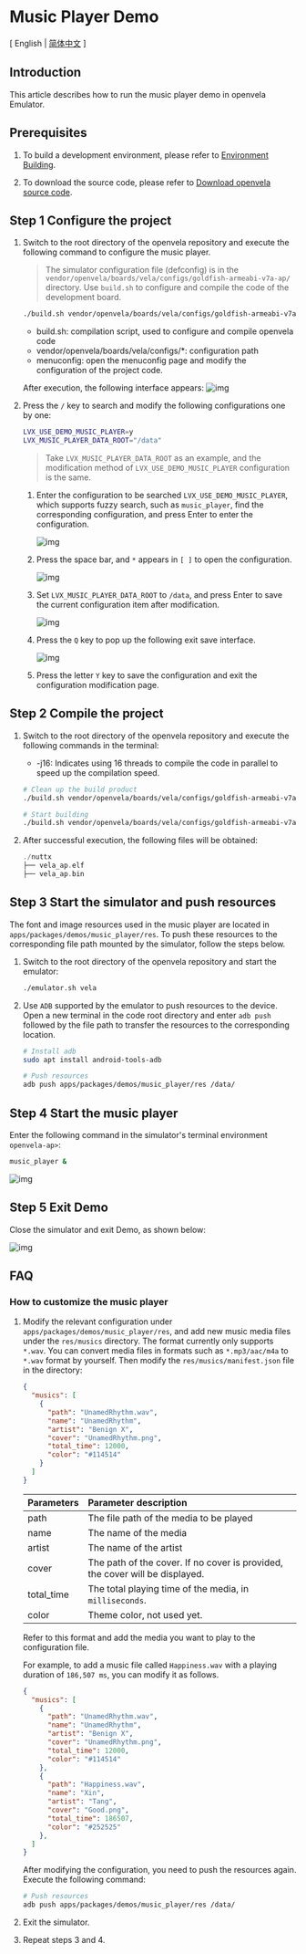 # Music Player Demo

\[ English | [简体中文](Music_Player_Example_zh-cn.md) \]

## Introduction

This article describes how to run the music player demo in openvela Emulator.

## Prerequisites

1. To build a development environment, please refer to [Environment Building](../Getting_Started/Set_up_the_development_environment.md).

2. To download the source code, please refer to [Download openvela source code](../Getting_Started/Download_Vela_sources.md).

## Step 1 Configure the project

1. Switch to the root directory of the openvela repository and execute the following command to configure the music player.
    > The simulator configuration file (defconfig) is in the `vendor/openvela/boards/vela/configs/goldfish-armeabi-v7a-ap/` directory. Use `build.sh` to configure and compile the code of the development board.

    ```Bash
    ./build.sh vendor/openvela/boards/vela/configs/goldfish-armeabi-v7a-ap menuconfig
    ```

    - build.sh: compilation script, used to configure and compile openvela code
    - vendor/openvela/boards/vela/configs/*: configuration path
    - menuconfig: open the menuconfig page and modify the configuration of the project code.

    After execution, the following interface appears:
    ![img](images/020.png)

2. Press the `/` key to search and modify the following configurations one by one:

    ```Bash
    LVX_USE_DEMO_MUSIC_PLAYER=y
    LVX_MUSIC_PLAYER_DATA_ROOT="/data"
    ```

    > Take `LVX_MUSIC_PLAYER_DATA_ROOT` as an example, and the modification method of `LVX_USE_DEMO_MUSIC_PLAYER` configuration is the same.

    1. Enter the configuration to be searched `LVX_USE_DEMO_MUSIC_PLAYER`, which supports fuzzy search, such as `music_player`, find the corresponding configuration, and press Enter to enter the configuration.

        ![img](images/021.png)

    2. Press the space bar, and `*` appears in `[ ]` to open the configuration.

        ![img](images/022.png)

    3. Set `LVX_MUSIC_PLAYER_DATA_ROOT` to `/data`, and press Enter to save the current configuration item after modification.

        ![img](images/023.png)

    4. Press the `Q` key to pop up the following exit save interface. 

        ![img](images/024.png)

    5. Press the letter `Y` key to save the configuration and exit the configuration modification page.

## Step 2 Compile the project

1. Switch to the root directory of the openvela repository and execute the following commands in the terminal:

    - -j16: Indicates using 16 threads to compile the code in parallel to speed up the compilation speed.

    ```Bash
    # Clean up the build product
    ./build.sh vendor/openvela/boards/vela/configs/goldfish-armeabi-v7a-ap distclean -j16

    # Start building
    ./build.sh vendor/openvela/boards/vela/configs/goldfish-armeabi-v7a-ap -j16
    ```

2. After successful execution, the following files will be obtained:

    ```C++
    ./nuttx
    ├── vela_ap.elf
    ├── vela_ap.bin
    ```

## Step 3 Start the simulator and push resources
The font and image resources used in the music player are located in `apps/packages/demos/music_player/res`. To push these resources to the corresponding file path mounted by the simulator, follow the steps below.

1. Switch to the root directory of the openvela repository and start the emulator:

    ```Bash
    ./emulator.sh vela
    ```

2. Use `ADB` supported by the emulator to push resources to the device. Open a new terminal in the code root directory and enter `adb push` followed by the file path to transfer the resources to the corresponding location.

    ```Bash
    # Install adb
    sudo apt install android-tools-adb

    # Push resources
    adb push apps/packages/demos/music_player/res /data/
    ```

## Step 4 Start the music player

Enter the following command in the simulator's terminal environment `openvela-ap>`:

```Bash
music_player &
```
![img](images/025.png)

## Step 5 Exit Demo

Close the simulator and exit Demo, as shown below:

![img](images/026.png)

## FAQ

### How to customize the music player

1. Modify the relevant configuration under `apps/packages/demos/music_player/res`, and add new music media files under the `res/musics` directory. The format currently only supports `*.wav`. You can convert media files in formats such as `*.mp3/aac/m4a` to `*.wav` format by yourself. Then modify the `res/musics/manifest.json` file in the directory:

    ```JSON
    {
      "musics": [
        {
          "path": "UnamedRhythm.wav",
          "name": "UnamedRhythm",
          "artist": "Benign X",
          "cover": "UnamedRhythm.png",
          "total_time": 12000,
          "color": "#114514"
        }
      ]
    }
    ```

    | Parameters | Parameter description |
    | :--------- | :--------------------------------------- |
    | path | The file path of the media to be played |
    | name | The name of the media |
    | artist | The name of the artist |
    | cover | The path of the cover. If no cover is provided, the cover will be displayed. |
    | total_time | The total playing time of the media, in `milliseconds`. |
    | color | Theme color, not used yet. |

    Refer to this format and add the media you want to play to the configuration file.

    For example, to add a music file called `Happiness.wav` with a playing duration of `186,507 ms`, you can modify it as follows.

      ```JSON
      {
        "musics": [
          {
            "path": "UnamedRhythm.wav",
            "name": "UnamedRhythm",
            "artist": "Benign X",
            "cover": "UnamedRhythm.png",
            "total_time": 12000,
            "color": "#114514"
          },
          {
            "path": "Happiness.wav",
            "name": "Xin",
            "artist": "Tang",
            "cover": "Good.png",
            "total_time": 186507,
            "color": "#252525"
          },
        ]
      }
      ```

    After modifying the configuration, you need to push the resources again. Execute the following command:

    ```Bash
    # Push resources
    adb push apps/packages/demos/music_player/res /data/
    ```

2. Exit the simulator.

3. Repeat steps 3 and 4.